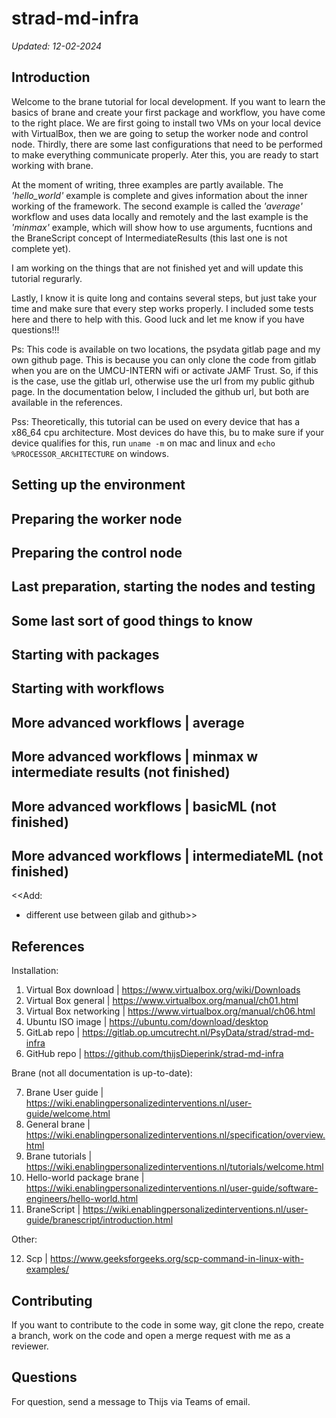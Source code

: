 # strad-md-infra
*Updated: 12-02-2024*

## Introduction
Welcome to the brane tutorial for local development. If you want to learn the basics of brane and create your first package and workflow, you have come to the right place. We are first going to install two VMs on your local device with VirtualBox, then we are going to setup the worker node and control node. Thirdly, there are some last configurations that need to be performed to make everything communicate properly. Ater this, you are ready to start working with brane. 

At the moment of writing, three examples are partly available. The *'hello_world'* example is complete and gives information about the inner working of the framework. The second example is called the *'average'* workflow and uses data locally and remotely and the last example is the *'minmax'* example, which will show how to use arguments, fucntions and the BraneScript concept of IntermediateResults (this last one is not complete yet).

I am working on the things that are not finished yet and will update this tutorial regurarly.

Lastly, I know it is quite long and contains several steps, but just take your time and make sure that every step works properly. I included some tests here and there to help with this. Good luck and let me know if you have questions!!!

Ps: This code is available on two locations, the psydata gitlab page and my own github page. This is because you can only clone the code from gitlab when you are on the UMCU-INTERN wifi or activate JAMF Trust. So, if this is the case, use the gitlab url, otherwise use the url from my public github page. In the documentation below, I included the github url, but both are available in the references.

Pss: Theoretically, this tutorial can be used on every device that has a x86_64 cpu architecture. Most devices do have this, bu to make sure if your device qualifies for this, run `uname -m` on mac and linux and `echo %PROCESSOR_ARCHITECTURE` on windows.

## Setting up the environment

## Preparing the worker node

## Preparing the control node

## Last preparation, starting the nodes and testing

## Some last sort of good things to know


## Starting with packages

## Starting with workflows


## More advanced workflows | average

## More advanced workflows | minmax w intermediate results (**not finished**)

## More advanced workflows | basicML **(not finished)**

## More advanced workflows | intermediateML **(not finished)**

<<Add:
 - different use between gilab and github>>

## References
Installation:
1. Virtual Box download | https://www.virtualbox.org/wiki/Downloads
2. Virtual Box general | https://www.virtualbox.org/manual/ch01.html
3. Virtual Box networking | https://www.virtualbox.org/manual/ch06.html
4. Ubuntu ISO image | https://ubuntu.com/download/desktop
5. GitLab repo | https://gitlab.op.umcutrecht.nl/PsyData/strad/strad-md-infra
6. GitHub repo | https://github.com/thijsDieperink/strad-md-infra

Brane (not all documentation is up-to-date): 

7. Brane User guide | https://wiki.enablingpersonalizedinterventions.nl/user-guide/welcome.html
8. General brane | https://wiki.enablingpersonalizedinterventions.nl/specification/overview.html
9. Brane tutorials | https://wiki.enablingpersonalizedinterventions.nl/tutorials/welcome.html
10. Hello-world package brane | https://wiki.enablingpersonalizedinterventions.nl/user-guide/software-engineers/hello-world.html
11. BraneScript | https://wiki.enablingpersonalizedinterventions.nl/user-guide/branescript/introduction.html

Other:

12. Scp | https://www.geeksforgeeks.org/scp-command-in-linux-with-examples/

## Contributing
If you want to contribute to the code in some way, git clone the repo, create a branch, work on the code and open a merge request with me as a reviewer.

## Questions
For question, send a message to Thijs via Teams of email. 
